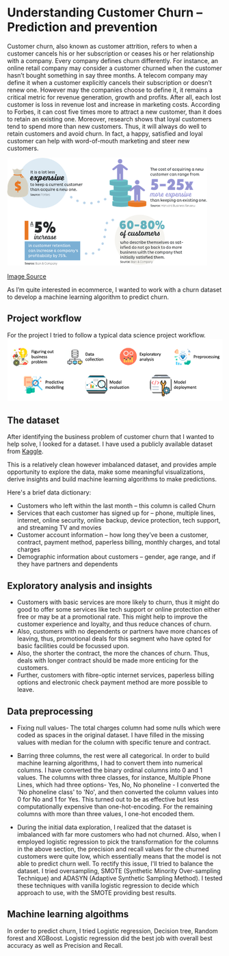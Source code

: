 # **Understanding Customer Churn – Prediction and prevention**
Customer churn, also known as customer attrition, refers to when a customer cancels his or her subscription or ceases his or her relationship with a company. 
Every company defines churn differently. For instance, an online retail company may consider a customer churned when the customer hasn’t bought something in say three months. A telecom company may define it when a customer explicitly cancels their subscription or doesn’t renew one. However may the companies choose to define it, it remains a critical metric for revenue generation, growth and profits. After all, each lost customer is loss in revenue lost and increase in marketing costs. According to Forbes, it can cost five times more to attract a new customer, than it does to retain an existing one. 
Moreover, research shows that loyal customers tend to spend more than new customers. Thus, it will always do well to retain customers and avoid churn. In fact, a happy, satisfied and loyal customer can help with word-of-mouth marketing and steer new customers.

 
![](Images/Statistics.png)

[Image Source](https://www.ocreativedesign.com/customer-retention-using-marketing-automation/)

As I’m quite interested in ecommerce, I wanted to work with a churn dataset to develop a machine learning algorithm to predict churn.

## **Project workflow**
For the project I tried to follow a typical data science project workflow. 
![](Images/ProjectWorkFlow.png)
 

## **The dataset**
After identifying the business problem of customer churn that I wanted to help solve, I looked for a dataset. I have used a publicly available dataset from [Kaggle](https://www.kaggle.com/blastchar/telco-customer-churn).

This is a relatively clean however imbalanced dataset, and provides ample opportunity to explore the data, make some meaningful visualizations, derive insights and build machine learning algorithms to make predictions.

Here's a brief data dictionary:
* Customers who left within the last month – this column is called Churn
* Services that each customer has signed up for – phone, multiple lines, internet, online security, online backup, device protection, tech support, and streaming TV and movies
* Customer account information – how long they’ve been a customer, contract, payment method, paperless billing, monthly charges, and total charges
* Demographic information about customers – gender, age range, and if they have partners and dependents

## **Exploratory analysis and insights**
* Customers with basic services are more likely to churn, thus it might do good to offer some services like tech support or online protection either free or may be at a promotional rate. This might help to improve the customer experience and loyalty, and thus reduce chances of churn.
* Also, customers with no dependents or partners have more chances of leaving, thus, promotional deals for this segment who have opted for basic facilities could be focussed upon.
* Also, the shorter the contract, the more the chances of churn. Thus, deals with longer contract should be made more enticing for the customers.
* Further, customers with fibre-optic internet services, paperless billing options and electronic check payment method are more possible to leave.

## **Data preprocessing**
* Fixing null values- The total charges column had some nulls which were coded as spaces in the original dataset. I have filled in the missing values with median for the column with specific tenure and contract.

* Barring three columns, the rest were all categorical. In order to build machine learning algorithms, I had to convert them into numerical columns. I have converted the binary ordinal columns into 0 and 1 values. The columns with three classes, for instance, Multiple Phone Lines, which had three options- Yes, No, No phoneline - I converted the 'No phoneline class' to 'No', and then converted the column values into 0 for No and 1 for Yes. This turned out to be as effective but less computationally expensive than one-hot-encoding. For the remaining columns with more than three values, I one-hot encoded them.

* During the initial data exploration, I realized that the dataset is imbalanced with far more customers who had not churned. Also, when I employed logistic regression to pick the transformation for the columns in the above section, the precision and recall values for the churned customers were quite low, which essentially means that the model is not able to predict churn well. To rectify this issue, I'll tried to balance the dataset. I tried oversampling, SMOTE (Synthetic Minority Over-sampling Technique) and ADASYN (Adaptive Synthetic Sampling Method). I tested these techniques with vanilla logistic regression to decide which approach to use, with the SMOTE providing best results.

## **Machine learning algoithms**

In order to predict churn, I tried Logistic regression, Decision tree, Random forest and XGBoost. Logistic regression did the best job with overall best accuracy as well as Precision and Recall.





